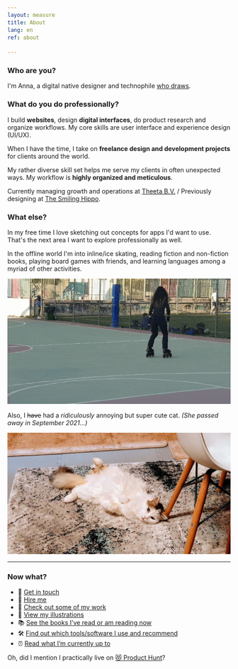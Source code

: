 ```yaml
---
layout: measure
title: About
lang: en
ref: about

---
```

### Who are you?

I'm Anna, a digital native designer and technophile [who draws](/{{page.lang}}/graphics).

### What do you do professionally?

I build **websites**, design **digital interfaces**, do product research and organize workflows. My core skills are user interface and experience design (UI/UX).

When I have the time, I take on **freelance design and development projects** for clients around the world.

My rather diverse skill set helps me serve my clients in often unexpected ways. My workflow is **highly organized and meticulous**.

Currently managing growth and operations at [Theeta B.V.](https://theeta.nl) / Previously designing at [The Smiling Hippo](https://thesmilinghippo.com).

### What else?

In my free time I love sketching out concepts for apps I'd want to use. That's the next area I want to explore professionally as well.

In the offline world I'm into inline/ice skating, reading fiction and non-fiction books, playing board games with friends, and learning languages among a myriad of other activities.

![Me doing a simple but cool looking trick on inline skates](/assets/skate-circle-2.gif)

Also, I ~~have~~ had a _ridiculously_ annoying but super cute cat. *(She passed away in September 2021…)*

![My fluffy white cat laying on her back looking at the camera](/assets/hioni.jpg "Hionitsa")

***

### Now what?

* 💬 [Get in touch](/{{page.lang}}/contact)
* 🤝 [Hire me](/{{page.lang}}/services)
* 💼 [Check out some of my work](/{{page.lang}})
* 🎨 [View my illustrations](/{{page.lang}}/graphics)
* 📚 [See the books I’ve read or am reading now](/reading)
* 🛠 [Find out which tools/software I use and recommend](/tools)
* ⏰ [Read what I’m currently up to](/now)

Oh, did I mention I practically live on [😻 Product Hunt](https://www.producthunt.com/@anna_0x)?